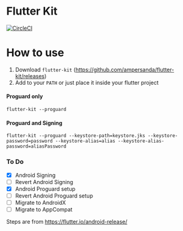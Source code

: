 # Flutter Kit

[![CircleCI](https://circleci.com/gh/ampersanda/flutter-kit.svg?style=svg)](https://circleci.com/gh/ampersanda/flutter-kit)

# How to use
1. Download `flutter-kit` (https://github.com/ampersanda/flutter-kit/releases)
2. Add to your `PATH` or just place it inside your flutter project

#### Proguard only
```
flutter-kit --proguard
```

#### Proguard and Signing
```
flutter-kit --proguard --keystore-path=keystore.jks --keystore-password=password --keystore-alias=alias --keystore-alias-password=aliasPassword
```
### To Do

- [x] Android Signing
- [ ] Revert Android Signing
- [x] Android Proguard setup
- [ ] Revert Android Proguard setup
- [ ] Migrate to AndroidX
- [ ] Migrate to AppCompat

Steps are from https://flutter.io/android-release/
